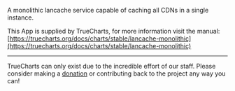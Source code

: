 A monolithic lancache service capable of caching all CDNs in a single instance.

This App is supplied by TrueCharts, for more information visit the manual: [https://truecharts.org/docs/charts/stable/lancache-monolithic](https://truecharts.org/docs/charts/stable/lancache-monolithic)

---

TrueCharts can only exist due to the incredible effort of our staff.
Please consider making a [donation](https://truecharts.org/docs/about/sponsor) or contributing back to the project any way you can!
